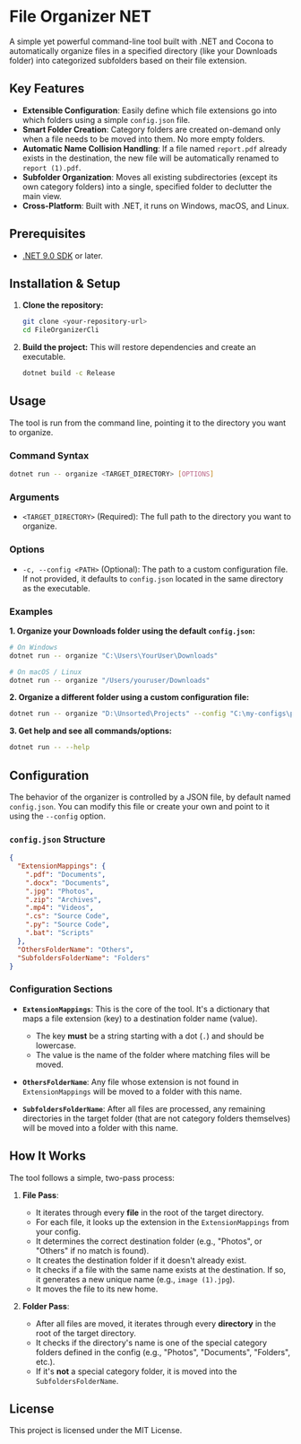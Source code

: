 ﻿# File Organizer NET

A simple yet powerful command-line tool built with .NET and Cocona to automatically organize files in a specified directory (like your Downloads folder) into categorized subfolders based on their file extension.

## Key Features

- **Extensible Configuration**: Easily define which file extensions go into which folders using a simple `config.json` file.
- **Smart Folder Creation**: Category folders are created on-demand only when a file needs to be moved into them. No more empty folders.
- **Automatic Name Collision Handling**: If a file named `report.pdf` already exists in the destination, the new file will be automatically renamed to `report (1).pdf`.
- **Subfolder Organization**: Moves all existing subdirectories (except its own category folders) into a single, specified folder to declutter the main view.
- **Cross-Platform**: Built with .NET, it runs on Windows, macOS, and Linux.

## Prerequisites

- [.NET 9.0 SDK](https://dotnet.microsoft.com/download/dotnet/9.0) or later.

## Installation & Setup

1. **Clone the repository:**

    ```bash
    git clone <your-repository-url>
    cd FileOrganizerCli
    ```

2. **Build the project:**
    This will restore dependencies and create an executable.

    ```bash
    dotnet build -c Release
    ```

## Usage

The tool is run from the command line, pointing it to the directory you want to organize.

### Command Syntax

```bash
dotnet run -- organize <TARGET_DIRECTORY> [OPTIONS]
```

### Arguments

- `<TARGET_DIRECTORY>` (Required): The full path to the directory you want to organize.

### Options

- `-c, --config <PATH>` (Optional): The path to a custom configuration file. If not provided, it defaults to `config.json` located in the same directory as the executable.

### Examples

**1. Organize your Downloads folder using the default `config.json`:**

```bash
# On Windows
dotnet run -- organize "C:\Users\YourUser\Downloads"

# On macOS / Linux
dotnet run -- organize "/Users/youruser/Downloads"
```

**2. Organize a different folder using a custom configuration file:**

```bash
dotnet run -- organize "D:\Unsorted\Projects" --config "C:\my-configs\project-rules.json"
```

**3. Get help and see all commands/options:**

```bash
dotnet run -- --help
```

## Configuration

The behavior of the organizer is controlled by a JSON file, by default named `config.json`. You can modify this file or create your own and point to it using the `--config` option.

### `config.json` Structure

```json
{
  "ExtensionMappings": {
    ".pdf": "Documents",
    ".docx": "Documents",
    ".jpg": "Photos",
    ".zip": "Archives",
    ".mp4": "Videos",
    ".cs": "Source Code",
    ".py": "Source Code",
    ".bat": "Scripts"
  },
  "OthersFolderName": "Others",
  "SubfoldersFolderName": "Folders"
}
```

### Configuration Sections

- **`ExtensionMappings`**: This is the core of the tool. It's a dictionary that maps a file extension (key) to a destination folder name (value).
  - The key **must** be a string starting with a dot (`.`) and should be lowercase.
  - The value is the name of the folder where matching files will be moved.

- **`OthersFolderName`**: Any file whose extension is not found in `ExtensionMappings` will be moved to a folder with this name.

- **`SubfoldersFolderName`**: After all files are processed, any remaining directories in the target folder (that are not category folders themselves) will be moved into a folder with this name.

## How It Works

The tool follows a simple, two-pass process:

1. **File Pass**:
    - It iterates through every **file** in the root of the target directory.
    - For each file, it looks up the extension in the `ExtensionMappings` from your config.
    - It determines the correct destination folder (e.g., "Photos", or "Others" if no match is found).
    - It creates the destination folder if it doesn't already exist.
    - It checks if a file with the same name exists at the destination. If so, it generates a new unique name (e.g., `image (1).jpg`).
    - It moves the file to its new home.

2. **Folder Pass**:
    - After all files are moved, it iterates through every **directory** in the root of the target directory.
    - It checks if the directory's name is one of the special category folders defined in the config (e.g., "Photos", "Documents", "Folders", etc.).
    - If it's **not** a special category folder, it is moved into the `SubfoldersFolderName`.

## License

This project is licensed under the MIT License.
